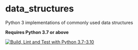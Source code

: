 # data_structures
Python 3 implementations of commonly used data structures

**Requires Python 3.7 or above**

[![Build, Lint and Test with Python 3.7-3.10](https://github.com/sethware/data_structures/actions/workflows/python-package.yml/badge.svg)](https://github.com/sethware/data_structures/actions/workflows/python-package.yml)
